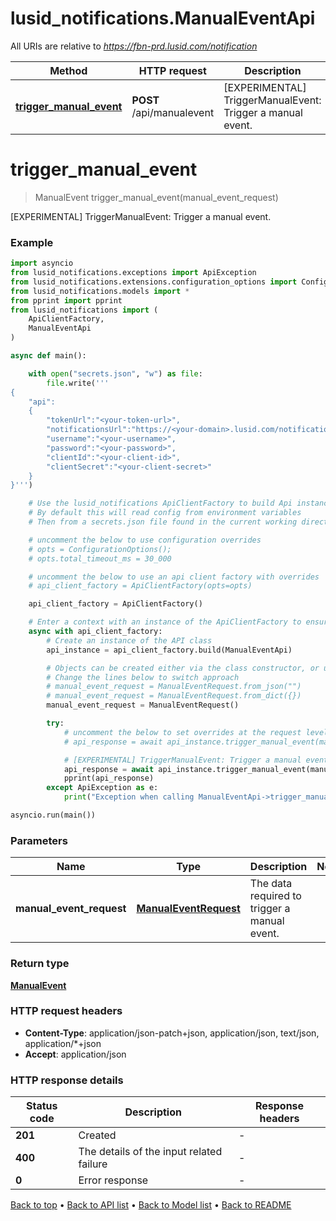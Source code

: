 # lusid_notifications.ManualEventApi

All URIs are relative to *https://fbn-prd.lusid.com/notification*

Method | HTTP request | Description
------------- | ------------- | -------------
[**trigger_manual_event**](ManualEventApi.md#trigger_manual_event) | **POST** /api/manualevent | [EXPERIMENTAL] TriggerManualEvent: Trigger a manual event.


# **trigger_manual_event**
> ManualEvent trigger_manual_event(manual_event_request)

[EXPERIMENTAL] TriggerManualEvent: Trigger a manual event.

### Example

```python
import asyncio
from lusid_notifications.exceptions import ApiException
from lusid_notifications.extensions.configuration_options import ConfigurationOptions
from lusid_notifications.models import *
from pprint import pprint
from lusid_notifications import (
    ApiClientFactory,
    ManualEventApi
)

async def main():

    with open("secrets.json", "w") as file:
        file.write('''
{
    "api":
    {
        "tokenUrl":"<your-token-url>",
        "notificationsUrl":"https://<your-domain>.lusid.com/notification",
        "username":"<your-username>",
        "password":"<your-password>",
        "clientId":"<your-client-id>",
        "clientSecret":"<your-client-secret>"
    }
}''')

    # Use the lusid_notifications ApiClientFactory to build Api instances with a configured api client
    # By default this will read config from environment variables
    # Then from a secrets.json file found in the current working directory

    # uncomment the below to use configuration overrides
    # opts = ConfigurationOptions();
    # opts.total_timeout_ms = 30_000

    # uncomment the below to use an api client factory with overrides
    # api_client_factory = ApiClientFactory(opts=opts)

    api_client_factory = ApiClientFactory()

    # Enter a context with an instance of the ApiClientFactory to ensure the connection pool is closed after use
    async with api_client_factory:
        # Create an instance of the API class
        api_instance = api_client_factory.build(ManualEventApi)

        # Objects can be created either via the class constructor, or using the 'from_dict' or 'from_json' methods
        # Change the lines below to switch approach
        # manual_event_request = ManualEventRequest.from_json("")
        # manual_event_request = ManualEventRequest.from_dict({})
        manual_event_request = ManualEventRequest()

        try:
            # uncomment the below to set overrides at the request level
            # api_response = await api_instance.trigger_manual_event(manual_event_request, opts=opts)

            # [EXPERIMENTAL] TriggerManualEvent: Trigger a manual event.
            api_response = await api_instance.trigger_manual_event(manual_event_request)
            pprint(api_response)
        except ApiException as e:
            print("Exception when calling ManualEventApi->trigger_manual_event: %s\n" % e)

asyncio.run(main())
```

### Parameters

Name | Type | Description  | Notes
------------- | ------------- | ------------- | -------------
 **manual_event_request** | [**ManualEventRequest**](ManualEventRequest.md)| The data required to trigger a manual event. | 

### Return type

[**ManualEvent**](ManualEvent.md)

### HTTP request headers

 - **Content-Type**: application/json-patch+json, application/json, text/json, application/*+json
 - **Accept**: application/json

### HTTP response details
| Status code | Description | Response headers |
|-------------|-------------|------------------|
**201** | Created |  -  |
**400** | The details of the input related failure |  -  |
**0** | Error response |  -  |

[Back to top](#) &#8226; [Back to API list](../README.md#documentation-for-api-endpoints) &#8226; [Back to Model list](../README.md#documentation-for-models) &#8226; [Back to README](../README.md)

